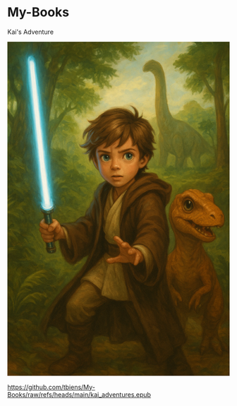 # My-Books

Kai's Adventure

![Alt text](https://github.com/tbiens/My-Books/blob/main/book1cover.png?raw=true)

<https://github.com/tbiens/My-Books/raw/refs/heads/main/kai_adventures.epub>
